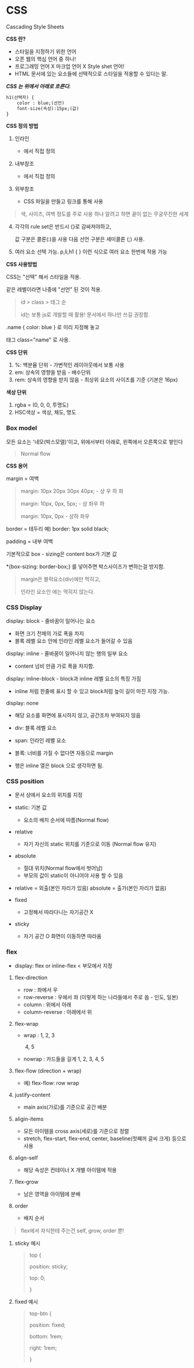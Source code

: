 # CSS

Cascading Style Sheets

**CSS 란?**

- 스타일을 지정하기 위한 언어
- 오픈 웹의 핵심 언어 중 하나!
- 프로그래밍 언어 X 마크업 언어 X Style shet 언어!
- HTML 문서에 있는 요소들에 선택적으로 스타일을 적용할 수 있다는 말.

***CSS 는 위에서 아래로 흐른다.***

```html
h1(선택자) {
	color : blue;(선언)
    font-size(속성):15px;(값)
}
```

**CSS 정의 방법**

1. 인라인

   - <body> 에서 직접 정의

2. 내부참조 

   - <head> 에서 직접 정의

3. 외부참조

   - CSS 파일을 만들고 링크를 통해 사용

> 색, 사이즈, 여백 정도를 주로 사용 하나 알려고 하면 끝이 없는 무궁무진한 세계

4. 각각의 rule set은 반드시 {}로 감싸져야하고, 

   값 구분은 콜론(:)을 사용 다음 선언 구분은 세미콜론 (;) 사용.

5. 여러 요소 선택 가능. p,li,h1 { } 이런 식으로 여러 요소 한번에 적용 가능



**CSS 사용방법**

CSS는 "선택" 해서 스타일을 적용.

같은 레벨이라면 나중에 "선언" 된 것이 적용.

> id > class > 태그 순
>
> id는 보통 js로 개발할 때 활용! 문서에서 하나만 쓰길 권장함.

.name { color: blue } 로 미리 지정해 놓고

태그 class="name" 로 사용.



**CSS 단위**

1. %: 백분율 단위 - 가변적인 레이아웃에서 보통 사용
2. em: 상속의 영향을 받음 - 배수단위
3. rem: 상속의 영향을 받지 않음 - 최상위 요소의 사이즈를 기준 (기본은 16px)

**색상 단위**

1. rgba = (0, 0, 0, 투명도)
2. HSC색상 = 색상, 채도, 명도

### Box model

모든 요소는 '네모(박스모델)'이고, 위에서부터 아래로, 왼쪽에서 오른쪽으로 쌓인다

> Normal flow

**CSS 용어**

margin = 여백

> margin: 10px 20px 30px 40px; - 상 우 하 좌
>
> margin: 10px, 0px, 5px; - 상 좌우 하
>
> margin: 10px, 0px - 상하 좌우

border = 테두리 예) border: 1px solid black;

padding = 내부 여백

기본적으로 box - sizing은 content box가 기본 값

*{box-sizing: border-box;} 를 넣어주면 박스사이즈가 변하는걸 방지함. 

> margin은 블락요소(div)에만 먹히고,
>
> 인라인 요소인 <span>에는 먹히지 않는다.



### CSS Display

display: block - 줄바꿈이 일어나는 요소

- 화면 크기 전체의 가로 폭을 차지
- 블록 레벨 요소 안에 인라인 레벨 요소가 들어갈 수 있음

display: inline - 줄바꿈이 일어나지 않는 행의 일부 요소

- content 넘비 만큼 가로 폭을 차지함.

display: inline-block - block과 inline 레벨 요소의 특징 가짐

- inline 처럼 한줄에 표시 할 수 있고 block처럼 높이 길이 마진 지정 가능.

display: none

- 해당 요소를 화면에 표시하지 않고, 공간조차 부여되지 않음

- div: 블록 레벨 요소

- span: 인라인 레벨 요소

- 블록: 너비를 가질 수 없다면 자동으로 margin

- 행은 inline 열은 block 으로 생각하면 됨.



### CSS position

- 문서 상에서 요소의 위치를 지정
- static: 기본 값
  - 요소의 배치 순서에 따름(Normal flow)
- relative
  - 자기 자신의 static 위치를 기준으로 이동 (Normal flow 유지)
- absolute
  - 절대 위치(Normal flow에서 벗어남)
  - 부모의 값이 static이 아니어야 사용 할 수 있음
- relative = 외출(본인 자리가 있음) absolute = 출가(본인 자리가 없음)

- fixed
  - 고정해서 따라다니는 자기공간 X
- sticky
  - 자기 공간 O 화면이 이동하면 따라옴

### flex

- display: flex or inline-flex < 부모에서 지정

1. flex-direction

   - row : 좌에서 우
   - row-reverse : 우에서 좌 (이렇게 하는 나라들에서 주로 씀 - 인도, 일본)
   - column : 위에서 아래
   - column-reverse : 아래에서 위

2. flex-wrap

   - wrap : 1, 2, 3

     ​       	 4, 5

   - nowrap : 카드들을 길게 1, 2, 3, 4, 5

3. flex-flow (direction + wrap)

   - 예) flex-flow: row wrap

4. justify-content

   - main axis(가로)를 기준으로 공간 배분

5. aligin-items

   - 모든 아이템을 cross axis(세로)를 기준으로 정렬
   - stretch, flex-start, flex-end, center, baseline(첫째꺼 글씨 크게) 등으로 사용

6. align-self

   - 해당 속성은 컨테이너 X 개별 아이템에 적용

7. flex-grow

   - 남은 영역을 아이템에 분배

8. order

   - 배치 순서

> flex에서 자식한테 주는건 self, grow, order 뿐!

1. sticky 예시

   > top {
   >
   >   position: sticky;
   >
   >   top: 0;
   >
   > }

2. fixed 예시

   > top-btn {
   >
   >   position: fixed;
   >
   >   bottom: 1rem;
   >
   >   right: 1rem;
   >
   > }
